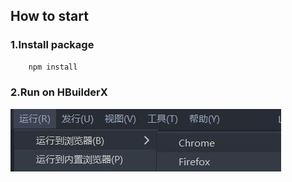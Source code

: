 ## How to start
### 1.Install package
```bash
    npm install
```
### 2.Run on HBuilderX
 ![](readme_files/1.jpg)

